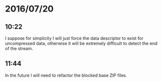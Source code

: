 # 2016/07/20

## 10:22

I suppose for simplicity I will just force the data descriptor to exist for
uncompressed data, otherwise it will be extremely difficult to detect the end
of the stream.

## 11:44

In the future I will need to refactor the blocked base ZIP files.

